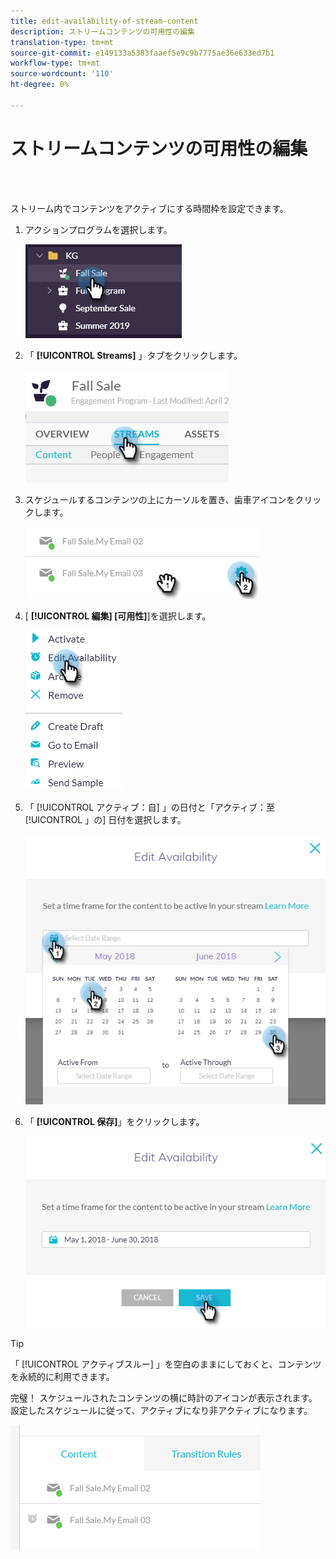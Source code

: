```yaml
---
title: edit-availability-of-stream-content
description: ストリームコンテンツの可用性の編集
translation-type: tm+mt
source-git-commit: e149133a5383faaef5e9c9b7775ae36e633ed7b1
workflow-type: tm+mt
source-wordcount: '110'
ht-degree: 0%

---
```



# ストリームコンテンツの可用性の編集

<br> 

ストリーム内でコンテンツをアクティブにする時間枠を設定できます。

1. アクションプログラムを選択します。

   ![イメージ1](/help/sky/assets/engagement-programs/edit-availability-of-stream-content/edit-availability-of-stream-content-1.png)

1. 「 **[!UICONTROL Streams]** 」タブをクリックします。

   ![イメージ2](/help/sky/assets/engagement-programs/edit-availability-of-stream-content/edit-availability-of-stream-content-2.png)

1. スケジュールするコンテンツの上にカーソルを置き、歯車アイコンをクリックします。

   ![イメージ3](/help/sky/assets/engagement-programs/edit-availability-of-stream-content/edit-availability-of-stream-content-3.png)

1. [ **[!UICONTROL 編集] [可用性]**]を選択します。

   ![画像4](/help/sky/assets/engagement-programs/edit-availability-of-stream-content/edit-availability-of-stream-content-4.png)

1. 「 [!UICONTROL アクティブ：自] 」の日付と「アクティブ：至 [!UICONTROL 」の] 日付を選択します。

   ![画像5](/help/sky/assets/engagement-programs/edit-availability-of-stream-content/edit-availability-of-stream-content-5.png)

1. 「 **[!UICONTROL 保存]**」をクリックします。

   ![画像6](/help/sky/assets/engagement-programs/edit-availability-of-stream-content/edit-availability-of-stream-content-6.png)

>[!TIP]
>
>「 [!UICONTROL アクティブスルー] 」を空白のままにしておくと、コンテンツを永続的に利用できます。

完璧！ スケジュールされたコンテンツの横に時計のアイコンが表示されます。 設定したスケジュールに従って、アクティブになり非アクティブになります。

![画像7](/help/sky/assets/engagement-programs/edit-availability-of-stream-content/edit-availability-of-stream-content-7.png)
